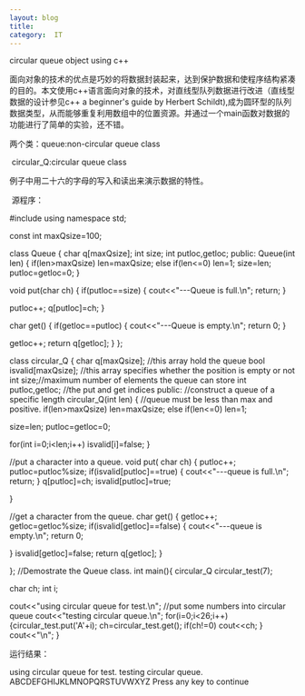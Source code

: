 ```yaml
---
layout: blog  
title: 
category:  IT
---
```


circular queue object using c++  

面向对象的技术的优点是巧妙的将数据封装起来，达到保护数据和使程序结构紧凑的目的。本文使用c++语言面向对象的技术，对直线型队列数据进行改进（直线型数据的设计参见c++ a beginner's guide by Herbert Schildt),成为圆环型的队列数据类型，从而能够重复利用数组中的位置资源。并通过一个main函数对数据的功能进行了简单的实验，还不错。

两个类：queue:non-circular queue class

​              circular_Q:circular queue class

例子中用二十六的字母的写入和读出来演示数据的特性。

​      源程序：

\#include <iostream>
using namespace std;

const int maxQsize=100;

class Queue
{
   char q[maxQsize];
   int size;
   int putloc,getloc;
public:
Queue(int len)
{
          if(len>maxQsize) len=maxQsize;
          else if(len<=0) len=1;
         size=len;
putloc=getloc=0;
}

void put(char ch)
{
     if(putloc==size) 
{
       cout<<"---Queue is full.\n";
       return;
      }

putloc++;
q[putloc]=ch;
}

char get()
{
   if(getloc==putloc)
   {
cout<<"---Queue is empty.\n";
    return 0;
   }

getloc++;
return q[getloc];
}
};

class circular_Q
{
char q[maxQsize];   //this array hold the queue
bool isvalid[maxQsize]; //this array specifies whether the position is empty or not 
int size;//maximum number of elements the queue can store
int putloc,getloc; //the put and get indices
public:
//construct a queue of a specific length
circular_Q(int len) 
{
   //queue must be less than max and positive.
   if(len>maxQsize) len=maxQsize;
   else if(len<=0) len=1;

   size=len;
   putloc=getloc=0;

   for(int i=0;i<len;i++)
    isvalid[i]=false;
}

//put a character into a queue.
void put( char ch)
{
   putloc++;
   putloc=putloc%size;
   if(isvalid[putloc]==true) 
   {
    cout<<"---queue is full.\n";
    return;
   }
   q[putloc]=ch;
   isvalid[putloc]=true;

}

//get a character from the queue.
char get()
{
         getloc++;
   getloc=getloc%size;
   if(isvalid[getloc]==false) 
   {
    cout<<"---queue is empty.\n";
    return 0;

   }
   isvalid[getloc]=false;
   return q[getloc];
}

};
//Demostrate the Queue class.
int main(){
circular_Q circular_test(7);

char ch;
int i;

cout<<"using circular queue for test.\n";
//put some numbers into circular queue 
cout<<"testing circular queue.\n";
for(i=0;i<26;i++)
{circular_test.put('A'+i);
ch=circular_test.get();
if(ch!=0) cout<<ch;
}
cout<<"\n";
}

运行结果：

using circular queue for test.
testing circular queue.
ABCDEFGHIJKLMNOPQRSTUVWXYZ
Press any key to continue